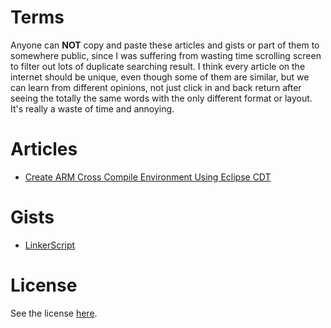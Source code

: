 # Terms

Anyone can **NOT** copy and paste these articles and gists or part of them to somewhere public, since I was suffering from wasting time scrolling screen to filter out lots of duplicate searching result. I think every article on the internet should be unique, even though some of them are similar, but we can learn from different opinions, not just click in and back return after seeing the totally the same words with the only different format or layout. It's really a waste of time and annoying.

# Articles

- [Create ARM Cross Compile Environment Using Eclipse CDT](./markdown/Articles/EclipseCDT_GNU_ARM_Tutorial.md)

# Gists

- [LinkerScript](./markdown/Gists/LinkerScript.md)

# License

See the license [here](./LICENSE.txt).